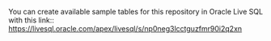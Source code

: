 You can create available sample tables for this repository in Oracle Live SQL with this link::
https://livesql.oracle.com/apex/livesql/s/np0neg3lcctguzfmr90i2q2xn